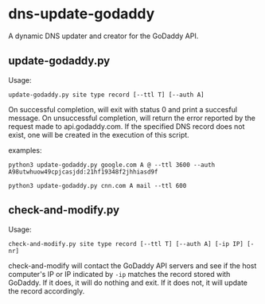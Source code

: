 # dns-update-godaddy
A dynamic DNS updater and creator for the GoDaddy API.

## update-godaddy.py
Usage:

`update-godaddy.py site type record [--ttl T] [--auth A]`

On successful completion, will exit with status 0 and print a succesful message. On unsuccessful completion, will return the error reported by the request made to api.godaddy.com. If the specified DNS record does not exist, one will be created in the execution of this script.

examples: 

`python3 update-godaddy.py google.com A @ --ttl 3600 --auth A98utwhuow49cpjcasjdd:21hf19348f2jhhiasd9f`

`python3 update-godaddy.py cnn.com A mail --ttl 600`

## check-and-modify.py
Usage:

`check-and-modify.py site type record [--ttl T] [--auth A] [-ip IP] [-nr]`

check-and-modify will contact the GoDaddy API servers and see if the host computer's IP or IP indicated by `-ip` matches the record stored with GoDaddy. If it does, it will do nothing and exit. If it does not, it will update the record accordingly.
